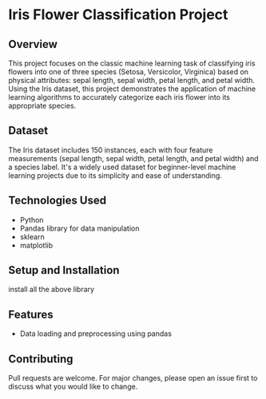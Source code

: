 # Iris Flower Classification Project

## Overview
This project focuses on the classic machine learning task of classifying iris flowers into one of three species (Setosa, Versicolor, Virginica) based on physical attributes: sepal length, sepal width, petal length, and petal width. Using the Iris dataset, this project demonstrates the application of machine learning algorithms to accurately categorize each iris flower into its appropriate species.

## Dataset
The Iris dataset includes 150 instances, each with four feature measurements (sepal length, sepal width, petal length, and petal width) and a species label. It's a widely used dataset for beginner-level machine learning projects due to its simplicity and ease of understanding.

## Technologies Used
- Python
- Pandas library for data manipulation
- sklearn
- matplotlib
## Setup and Installation
install all the above library 


## Features
- Data loading and preprocessing using pandas

## Contributing
Pull requests are welcome. For major changes, please open an issue first to discuss what you would like to change.

